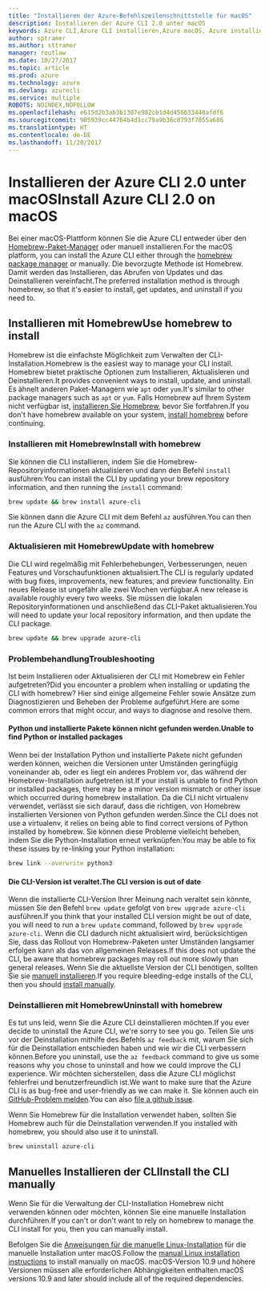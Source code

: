 ```yaml
---
title: "Installieren der Azure-Befehlszeilenschnittstelle für macOS"
description: Installieren der Azure CLI 2.0 unter macOS
keywords: Azure CLI,Azure CLI installieren,Azure macOS, Azure installieren macOS
author: sptramer
ms.author: sttramer
manager: routlaw
ms.date: 10/27/2017
ms.topic: article
ms.prod: azure
ms.technology: azure
ms.devlang: azurecli
ms.service: multiple
ROBOTS: NOINDEX,NOFOLLOW
ms.openlocfilehash: e615d2b3ab3b1307e982cb1d4d456633440afdf6
ms.sourcegitcommit: 905939cc44764b4d1cc79a9b36c0793f7055a686
ms.translationtype: HT
ms.contentlocale: de-DE
ms.lasthandoff: 11/20/2017
---
```

# <a name="install-azure-cli-20-on-macos"></a><span data-ttu-id="f7dee-104">Installieren der Azure CLI 2.0 unter macOS</span><span class="sxs-lookup"><span data-stu-id="f7dee-104">Install Azure CLI 2.0 on macOS</span></span>

<span data-ttu-id="f7dee-105">Bei einer macOS-Plattform können Sie die Azure CLI entweder über den [Homebrew-Paket-Manager](http://brew.sh) oder manuell installieren.</span><span class="sxs-lookup"><span data-stu-id="f7dee-105">For the macOS platform, you can install the Azure CLI either through the [homebrew package manager](http://brew.sh) or manually.</span></span> <span data-ttu-id="f7dee-106">Die bevorzugte Methode ist Homebrew. Damit werden das Installieren, das Abrufen von Updates und das Deinstallieren vereinfacht.</span><span class="sxs-lookup"><span data-stu-id="f7dee-106">The preferred installation method is through homebrew, so that it's easier to install, get updates, and uninstall if you need to.</span></span>

## <a name="use-homebrew-to-install"></a><span data-ttu-id="f7dee-107">Installieren mit Homebrew</span><span class="sxs-lookup"><span data-stu-id="f7dee-107">Use homebrew to install</span></span>

<span data-ttu-id="f7dee-108">Homebrew ist die einfachste Möglichkeit zum Verwalten der CLI-Installation.</span><span class="sxs-lookup"><span data-stu-id="f7dee-108">Homebrew is the easiest way to manage your CLI install.</span></span> <span data-ttu-id="f7dee-109">Homebrew bietet praktische Optionen zum Installieren, Aktualisieren und Deinstallieren.</span><span class="sxs-lookup"><span data-stu-id="f7dee-109">It provides convenient ways to install, update, and uninstall.</span></span> <span data-ttu-id="f7dee-110">Es ähnelt anderen Paket-Managern wie `apt` oder `yum`.</span><span class="sxs-lookup"><span data-stu-id="f7dee-110">It's similar to other package managers such as `apt` or `yum`.</span></span>
<span data-ttu-id="f7dee-111">Falls Homebrew auf Ihrem System nicht verfügbar ist, [installieren Sie Homebrew](https://docs.brew.sh/Installation.html), bevor Sie fortfahren.</span><span class="sxs-lookup"><span data-stu-id="f7dee-111">If you don't have homebrew available on your system, [install homebrew](https://docs.brew.sh/Installation.html) before continuing.</span></span>

### <a name="install-with-homebrew"></a><span data-ttu-id="f7dee-112">Installieren mit Homebrew</span><span class="sxs-lookup"><span data-stu-id="f7dee-112">Install with homebrew</span></span>

<span data-ttu-id="f7dee-113">Sie können die CLI installieren, indem Sie die Homebrew-Repositoryinformationen aktualisieren und dann den Befehl `install` ausführen:</span><span class="sxs-lookup"><span data-stu-id="f7dee-113">You can install the CLI by updating your brew repository information, and then running the `install` command:</span></span>

```bash
brew update && brew install azure-cli
```

<span data-ttu-id="f7dee-114">Sie können dann die Azure CLI mit dem Befehl `az` ausführen.</span><span class="sxs-lookup"><span data-stu-id="f7dee-114">You can then run the Azure CLI with the `az` command.</span></span>

### <a name="update-with-homebrew"></a><span data-ttu-id="f7dee-115">Aktualisieren mit Homebrew</span><span class="sxs-lookup"><span data-stu-id="f7dee-115">Update with homebrew</span></span>

<span data-ttu-id="f7dee-116">Die CLI wird regelmäßig mit Fehlerbehebungen, Verbesserungen, neuen Features und Vorschaufunktionen aktualisiert.</span><span class="sxs-lookup"><span data-stu-id="f7dee-116">The CLI is regularly updated with bug fixes, improvements, new features, and preview functionality.</span></span> <span data-ttu-id="f7dee-117">Ein neues Release ist ungefähr alle zwei Wochen verfügbar.</span><span class="sxs-lookup"><span data-stu-id="f7dee-117">A new release is available roughly every two weeks.</span></span> <span data-ttu-id="f7dee-118">Sie müssen die lokalen Repositoryinformationen und anschließend das CLI-Paket aktualisieren.</span><span class="sxs-lookup"><span data-stu-id="f7dee-118">You will need to update your local repository information, and then update the CLI package.</span></span>

```bash
brew update && brew upgrade azure-cli
```

### <a name="troubleshooting"></a><span data-ttu-id="f7dee-119">Problembehandlung</span><span class="sxs-lookup"><span data-stu-id="f7dee-119">Troubleshooting</span></span>

<span data-ttu-id="f7dee-120">Ist beim Installieren oder Aktualisieren der CLI mit Homebrew ein Fehler aufgetreten?</span><span class="sxs-lookup"><span data-stu-id="f7dee-120">Did you encounter a problem when installing or updating the CLI with homebrew?</span></span> <span data-ttu-id="f7dee-121">Hier sind einige allgemeine Fehler sowie Ansätze zum Diagnostizieren und Beheben der Probleme aufgeführt.</span><span class="sxs-lookup"><span data-stu-id="f7dee-121">Here are some common errors that might occur, and ways to diagnose and resolve them.</span></span>

#### <a name="unable-to-find-python-or-installed-packages"></a><span data-ttu-id="f7dee-122">Python und installierte Pakete können nicht gefunden werden.</span><span class="sxs-lookup"><span data-stu-id="f7dee-122">Unable to find Python or installed packages</span></span>

<span data-ttu-id="f7dee-123">Wenn bei der Installation Python und installierte Pakete nicht gefunden werden können, weichen die Versionen unter Umständen geringfügig voneinander ab, oder es liegt ein anderes Problem vor, das während der Homebrew-Installation aufgetreten ist.</span><span class="sxs-lookup"><span data-stu-id="f7dee-123">If your install is unable to find Python or installed packages, there may be a minor version mismatch or other issue which occurred during homebrew installation.</span></span> <span data-ttu-id="f7dee-124">Da die CLI nicht virtualenv verwendet, verlässt sie sich darauf, dass die richtigen, von Homebrew installierten Versionen von Python gefunden werden.</span><span class="sxs-lookup"><span data-stu-id="f7dee-124">Since the CLI does not use a virtualenv, it relies on being able to find correct versions of Python installed by homebrew.</span></span> <span data-ttu-id="f7dee-125">Sie können diese Probleme vielleicht beheben, indem Sie die Python-Installation erneut verknüpfen:</span><span class="sxs-lookup"><span data-stu-id="f7dee-125">You may be able to fix these issues by re-linking your Python installation:</span></span>

```bash
brew link --overwrite python3
```

#### <a name="the-cli-version-is-out-of-date"></a><span data-ttu-id="f7dee-126">Die CLI-Version ist veraltet.</span><span class="sxs-lookup"><span data-stu-id="f7dee-126">The CLI version is out of date</span></span>

<span data-ttu-id="f7dee-127">Wenn die installierte CLI-Version Ihrer Meinung nach veraltet sein könnte, müssen Sie den Befehl `brew update` gefolgt von `brew upgrade azure-cli` ausführen.</span><span class="sxs-lookup"><span data-stu-id="f7dee-127">If you think that your installed CLI version might be out of date, you will need to run a `brew update` command, followed by `brew upgrade azure-cli`.</span></span> <span data-ttu-id="f7dee-128">Wenn die CLI dadurch nicht aktualisiert wird, berücksichtigen Sie, dass das Rollout von Homebrew-Paketen unter Umständen langsamer erfolgen kann als das von allgemeinen Releases.</span><span class="sxs-lookup"><span data-stu-id="f7dee-128">If this does not update the CLI, be aware that homebrew packages may roll out more slowly than general releases.</span></span> <span data-ttu-id="f7dee-129">Wenn Sie die aktuellste Version der CLI benötigen, sollten Sie sie [manuell installieren](#manage-the-cli-manually).</span><span class="sxs-lookup"><span data-stu-id="f7dee-129">If you require bleeding-edge installs of the CLI, then you should [install manually](#manage-the-cli-manually).</span></span>

### <a name="uninstall-with-homebrew"></a><span data-ttu-id="f7dee-130">Deinstallieren mit Homebrew</span><span class="sxs-lookup"><span data-stu-id="f7dee-130">Uninstall with homebrew</span></span>

<span data-ttu-id="f7dee-131">Es tut uns leid, wenn Sie die Azure CLI deinstallieren möchten.</span><span class="sxs-lookup"><span data-stu-id="f7dee-131">If you ever decide to uninstall the Azure CLI, we're sorry to see you go.</span></span> <span data-ttu-id="f7dee-132">Teilen Sie uns vor der Deinstallation mithilfe des Befehls `az feedback` mit, warum Sie sich für die Deinstallation entschieden haben und wie wir die CLI verbessern können.</span><span class="sxs-lookup"><span data-stu-id="f7dee-132">Before you uninstall, use the `az feedback` command to give us some reasons why you chose to uninstall and how we could improve the CLI experience.</span></span> <span data-ttu-id="f7dee-133">Wir möchten sicherstellen, dass die Azure CLI möglichst fehlerfrei und benutzerfreundlich ist.</span><span class="sxs-lookup"><span data-stu-id="f7dee-133">We want to make sure that the Azure CLI is as bug-free and user-friendly as we can make it.</span></span> <span data-ttu-id="f7dee-134">Sie können auch ein [GitHub-Problem melden](https://github.com/Azure/azure-cli/issues).</span><span class="sxs-lookup"><span data-stu-id="f7dee-134">You can also [file a github issue](https://github.com/Azure/azure-cli/issues).</span></span>

<span data-ttu-id="f7dee-135">Wenn Sie Homebrew für die Installation verwendet haben, sollten Sie Homebrew auch für die Deinstallation verwenden.</span><span class="sxs-lookup"><span data-stu-id="f7dee-135">If you installed with homebrew, you should also use it to uninstall.</span></span>

```bash
brew uninstall azure-cli
```

## <a name="install-the-cli-manually"></a><span data-ttu-id="f7dee-136">Manuelles Installieren der CLI</span><span class="sxs-lookup"><span data-stu-id="f7dee-136">Install the CLI manually</span></span>

<span data-ttu-id="f7dee-137">Wenn Sie für die Verwaltung der CLI-Installation Homebrew nicht verwenden können oder möchten, können Sie eine manuelle Installation durchführen.</span><span class="sxs-lookup"><span data-stu-id="f7dee-137">If you can't or don't want to rely on homebrew to manage the CLI install for you, then you can manually install.</span></span>

<span data-ttu-id="f7dee-138">Befolgen Sie die [Anweisungen für die manuelle Linux-Installation](install-azure-cli-linux.md) für die manuelle Installation unter macOS.</span><span class="sxs-lookup"><span data-stu-id="f7dee-138">Follow the [manual Linux installation instructions](install-azure-cli-linux.md) to install manually on macOS.</span></span> <span data-ttu-id="f7dee-139">macOS-Version 10.9 und höhere Versionen müssen alle erforderlichen Abhängigkeiten enthalten.</span><span class="sxs-lookup"><span data-stu-id="f7dee-139">macOS versions 10.9 and later should include all of the required dependencies.</span></span>
